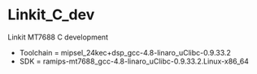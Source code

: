 # Linkit_C_dev
Linkit MT7688 C development

- Toolchain = mipsel_24kec+dsp_gcc-4.8-linaro_uClibc-0.9.33.2
- SDK = ramips-mt7688_gcc-4.8-linaro_uClibc-0.9.33.2.Linux-x86_64
